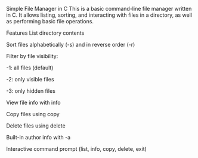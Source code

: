 Simple File Manager in C
This is a basic command-line file manager written in C. It allows listing, sorting, and interacting with files in a directory, as well as performing basic file operations.

Features
List directory contents

Sort files alphabetically (-s) and in reverse order (-r)

Filter by file visibility:

-1: all files (default)

-2: only visible files

-3: only hidden files

View file info with info <filename>

Copy files using copy <source> <destination>

Delete files using delete <filename>

Built-in author info with -a

Interactive command prompt (list, info, copy, delete, exit)

